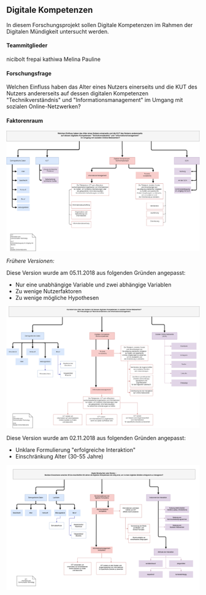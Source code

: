## Digitale Kompetenzen
In diesem Forschungsprojekt sollen Digitale Kompetenzen im Rahmen der Digitalen Mündigkeit untersucht werden.

#### Teammitglieder
nicibolt
frepai
kathiwa
Melina
Pauline


#### Forschungsfrage
Welchen Einfluss haben das Alter eines Nutzers einerseits und die KUT des Nutzers andererseits auf dessen digitalen Kompetenzen "Technikverständnis" und "Informationsmanagement" im Umgang mit sozialen Online-Netzwerken?

#### Faktorenraum

![tooltip](images/DigitaleKompetenzen_FR_051118.png)

*_Frühere Versionen:_*

Diese Version wurde am 05.11.2018 aus folgenden Gründen angepasst:

* Nur eine unabhängige Variable und zwei abhängige Variablen
* Zu wenige Nutzerfaktoren
* Zu wenige mögliche Hypothesen

![tooltip](images/DigitaleKompetenzen_FR_021118.png)

Diese Version wurde am 02.11.2018 aus folgenden Gründen angepasst:

* Unklare Formulierung "erfolgreiche Interaktion"
* Einschränkung Alter (30-55 Jahre)


![tooltip](images/DigitaleKompetenzen_FR_241018.png)
